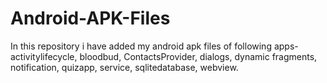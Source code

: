 # Android-APK-Files
In this repository i have added my android apk files of following apps-activitylifecycle, bloodbud, ContactsProvider, dialogs, dynamic fragments, notification, quizapp, service, sqlitedatabase, webview.   
